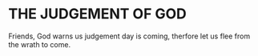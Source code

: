 # THE JUDGEMENT OF GOD

Friends, God warns us judgement day is coming, therfore let us flee from the wrath to come.
